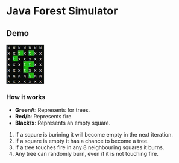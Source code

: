 # Java Forest Simulator

## Demo

![Demo](ForestSimulationDemo.gif)

### How it works

- **Green/t**: Represents for trees.
- **Red/b**: Represents fire.
- **Black/x**: Represents an empty square.

1. If a sqaure is burining it will become empty in the next iteration.
2. If a square is empty it has a chance to become a tree.
3. If a tree touches fire in any 8 neighbouring squares it burns.
4. Any tree can randomly burn, even if it is not touching fire.
